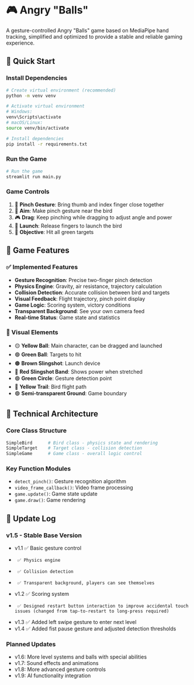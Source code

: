 # 🎮 Angry "Balls"

A gesture-controlled Angry "Balls" game based on MediaPipe hand tracking, simplified and optimized to provide a stable and reliable gaming experience.

## 🚀 Quick Start

### Install Dependencies
```bash
# Create virtual environment (recommended)
python -m venv venv

# Activate virtual environment
# Windows:
venv\Scripts\activate
# macOS/Linux:
source venv/bin/activate

# Install dependencies
pip install -r requirements.txt
```

### Run the Game
```bash
# Run the game
streamlit run main.py
```

### Game Controls
1. 🤏 **Pinch Gesture**: Bring thumb and index finger close together
2. 🎯 **Aim**: Make pinch gesture near the bird
3. 🎮 **Drag**: Keep pinching while dragging to adjust angle and power
4. 🚀 **Launch**: Release fingers to launch the bird
5. 🎯 **Objective**: Hit all green targets

## 🎯 Game Features

### ✅ Implemented Features
- **Gesture Recognition**: Precise two-finger pinch detection
- **Physics Engine**: Gravity, air resistance, trajectory calculation
- **Collision Detection**: Accurate collision between bird and targets
- **Visual Feedback**: Flight trajectory, pinch point display
- **Game Logic**: Scoring system, victory conditions
- **Transparent Background**: See your own camera feed
- **Real-time Status**: Game state and statistics

### 🎨 Visual Elements
- 🟡 **Yellow Ball**: Main character, can be dragged and launched
- 🟢 **Green Ball**: Targets to hit
- 🟤 **Brown Slingshot**: Launch device
- 🔴 **Red Slingshot Band**: Shows power when stretched
- 🟢 **Green Circle**: Gesture detection point
- 🌟 **Yellow Trail**: Bird flight path
- 🟢 **Semi-transparent Ground**: Game boundary

## 🔧 Technical Architecture

### Core Class Structure
```python
SimpleBird      # Bird class - physics state and rendering
SimpleTarget    # Target class - collision detection
SimpleGame      # Game class - overall logic control
```

### Key Function Modules
- `detect_pinch()`: Gesture recognition algorithm
- `video_frame_callback()`: Video frame processing
- `game.update()`: Game state update
- `game.draw()`: Game rendering

## 📝 Update Log

### v1.5 - Stable Base Version
- v1.1 ✅ Basic gesture control
-      ✅ Physics engine
-      ✅ Collision detection
-      ✅ Transparent background, players can see themselves
- v1.2 ✅ Scoring system
-      ✅ Designed restart button interaction to improve accidental touch issues (changed from tap-to-restart to long-press required)
- v1.3 ✅ Added left swipe gesture to enter next level
- v1.4 ✅ Added fist pause gesture and adjusted detection thresholds

### Planned Updates
- v1.6: More level systems and balls with special abilities
- v1.7: Sound effects and animations
- v1.8: More advanced gesture controls
- v1.9: AI functionality integration